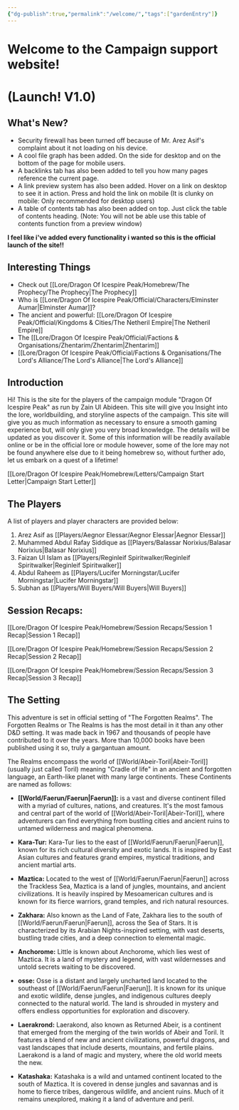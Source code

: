 ```yaml
---
{"dg-publish":true,"permalink":"/welcome/","tags":["gardenEntry"]}
---
```


# Welcome to the Campaign support website!

# (Launch! V1.0)

## What's New?

- Security firewall has been turned off because of Mr. Arez Asif's complaint about it not loading on his device.
- A cool file graph has been added. On the side for desktop and on the bottom of the page for mobile users.
- A backlinks tab has also been added to tell you how many pages reference the current page.
- A link preview system has also been added. Hover on a link on desktop to see it in action. Press and  hold the link on mobile (It is clunky on mobile: Only recommended for desktop users)
- A table of contents tab has also been added on top. Just click the table of contents heading. (Note: You will not be able use this table of contents function from a preview window)

**I feel like i've added every functionality i wanted so this is the official launch of the site!!**
## Interesting Things

- Check out [[Lore/Dragon Of Icespire Peak/Homebrew/The Prophecy/The Prophecy\|The Prophecy]]
- Who is [[Lore/Dragon Of Icespire Peak/Official/Characters/Elminster Aumar\|Elminster Aumar]]?
- The ancient and powerful: [[Lore/Dragon Of Icespire Peak/Official/Kingdoms & Cities/The Netheril Empire\|The Netheril Empire]]
- The  [[Lore/Dragon Of Icespire Peak/Official/Factions & Organisations/Zhentarim/Zhentarim\|Zhentarim]]
- [[Lore/Dragon Of Icespire Peak/Official/Factions & Organisations/The Lord's Alliance/The Lord's Alliance\|The Lord's Alliance]]
## Introduction

Hi! This is the site for the players of the campaign module "Dragon Of Icespire Peak" as run by Zain Ul Abideen. This site will give you Insight into the lore, worldbuilding, and storyline aspects of the campaign. This site will give you as much information as necessary to ensure a smooth gaming experience but, will only give you very broad knowledge. The details will be updated as you discover it. Some of this information will be readily available online or be in the official lore or module however, some of the lore may not be found anywhere else due to it being homebrew so, without further ado, let us embark on a quest of a lifetime!

[[Lore/Dragon Of Icespire Peak/Homebrew/Letters/Campaign Start Letter\|Campaign Start Letter]]
## The Players

A list of players and player characters are provided below:

1. Arez Asif as [[Players/Aegnor Elessar/Aegnor Elessar\|Aegnor Elessar]]
2. Muhammed Abdul Rafay Siddique as [[Players/Balassar Norixius/Balasar Norixius\|Balasar Norixius]]
3. Faizan Ul Islam as [[Players/Reginleif Spiritwalker/Reginleif Spiritwalker\|Reginleif Spiritwalker]]
4. Abdul Raheem as [[Players/Lucifer Morningstar/Lucifer Morningstar\|Lucifer Morningstar]]
5. Subhan as [[Players/Will Buyers/Will Buyers\|Will Buyers]]
## Session Recaps:
[[Lore/Dragon Of Icespire Peak/Homebrew/Session Recaps/Session 1 Recap\|Session 1 Recap]]

[[Lore/Dragon Of Icespire Peak/Homebrew/Session Recaps/Session 2 Recap\|Session 2 Recap]]

[[Lore/Dragon Of Icespire Peak/Homebrew/Session Recaps/Session 3 Recap\|Session 3 Recap]]
## The Setting

This adventure is set in official setting of "The Forgotten Realms". The Forgotten Realms or The Realms is has the most detail in it than any other D&D setting. It was made back in 1967 and thousands of people have contributed to it over the years. More than 10,000 books have been published using it so, truly a gargantuan amount. 

The Realms encompass the world of [[World/Abeir-Toril\|Abeir-Toril]] (usually just called Toril) meaning "Cradle of life" in an ancient and forgotten language, an Earth-like planet with many large continents. These Continents are named as follows:

- **[[World/Faerun/Faerun\|Faerun]]:** is a vast and diverse continent filled with a myriad of cultures, nations, and creatures. It's the most famous and central part of the world of [[World/Abeir-Toril\|Abeir-Toril]], where adventurers can find everything from bustling cities and ancient ruins to untamed wilderness and magical phenomena.

- **Kara-Tur:** Kara-Tur lies to the east of [[World/Faerun/Faerun\|Faerun]], known for its rich cultural diversity and exotic lands. It is inspired by East Asian cultures and features grand empires, mystical traditions, and ancient martial arts.

- **Maztica:** Located to the west of [[World/Faerun/Faerun\|Faerun]] across the Trackless Sea, Maztica is a land of jungles, mountains, and ancient civilizations. It is heavily inspired by Mesoamerican cultures and is known for its fierce warriors, grand temples, and rich natural resources.

- **Zakhara:** Also known as the Land of Fate, Zakhara lies to the south of [[World/Faerun/Faerun\|Faerun]], across the Sea of Stars. It is characterized by its Arabian Nights-inspired setting, with vast deserts, bustling trade cities, and a deep connection to elemental magic.
- **Anchorome:** Little is known about Anchorome, which lies west of Maztica. It is a land of mystery and legend, with vast wildernesses and untold secrets waiting to be discovered.

- **osse:** Osse is a distant and largely uncharted land located to the southeast of [[World/Faerun/Faerun\|Faerun]]. It is known for its unique and exotic wildlife, dense jungles, and indigenous cultures deeply connected to the natural world. The land is shrouded in mystery and offers endless opportunities for exploration and discovery.

- **Laerakrond:** Laerakond, also known as Returned Abeir, is a continent that emerged from the merging of the twin worlds of Abeir and Toril. It features a blend of new and ancient civilizations, powerful dragons, and vast landscapes that include deserts, mountains, and fertile plains. Laerakond is a land of magic and mystery, where the old world meets the new.

- **Katashaka:** Katashaka is a wild and untamed continent located to the south of Maztica. It is covered in dense jungles and savannas and is home to fierce tribes, dangerous wildlife, and ancient ruins. Much of it remains unexplored, making it a land of adventure and peril.
 


